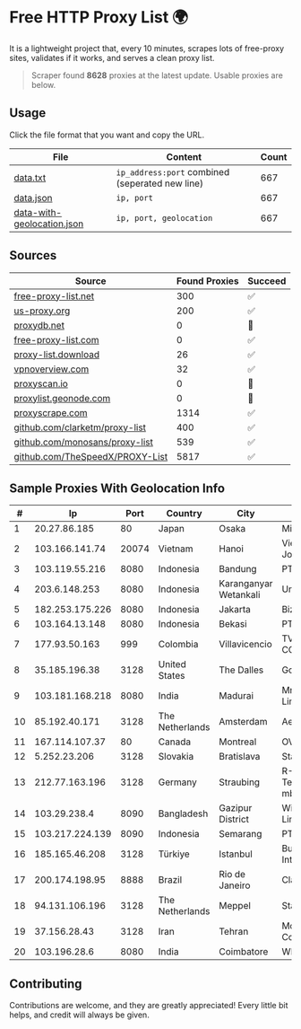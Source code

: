 
# Free HTTP Proxy List 🌍

It is a lightweight project that, every 10 minutes, scrapes lots of free-proxy sites, validates if it works, and serves a clean proxy list.


> Scraper found **8628** proxies at the latest update. Usable proxies are below.

## Usage

Click the file format that you want and copy the URL.


|File|Content|Count|
|----|-------|-----|
|[data.txt](https://raw.githubusercontent.com/themiralay/Proxy-List-World/master/data.txt)|`ip_address:port` combined (seperated new line)|667|
|[data.json](https://raw.githubusercontent.com/themiralay/Proxy-List-World/master/data.json)|`ip, port`|667|
|[data-with-geolocation.json](https://raw.githubusercontent.com/themiralay/Proxy-List-World/master/data-with-geolocation.json)|`ip, port, geolocation`|667|

## Sources

|Source|Found Proxies|Succeed|
|------|-------------|-------|
|[free-proxy-list.net](https://free-proxy-list.net)|300|✅|
|[us-proxy.org](https://www.us-proxy.org)|200|✅|
|[proxydb.net](http://proxydb.net)|0|🚫|
|[free-proxy-list.com](https://free-proxy-list.com/?page=&port=&type%5B%5D=http&type%5B%5D=https&up_time=0&search=Search)|0|✅|
|[proxy-list.download](https://www.proxy-list.download/HTTP)|26|✅|
|[vpnoverview.com](https://vpnoverview.com/privacy/anonymous-browsing/free-proxy-servers)|32|✅|
|[proxyscan.io](https://www.proxyscan.io)|0|🚫|
|[proxylist.geonode.com](https://proxylist.geonode.com/api/proxy-list?limit=300&page=1&sort_by=lastChecked&sort_type=desc&protocols=http,https)|0|🚫|
|[proxyscrape.com](https://api.proxyscrape.com/v2/?request=displayproxies&protocol=http&timeout=10000&country=all&ssl=all&anonymity=all)|1314|✅|
|[github.com/clarketm/proxy-list](https://raw.githubusercontent.com/clarketm/proxy-list/master/proxy-list-raw.txt)|400|✅|
|[github.com/monosans/proxy-list](https://raw.githubusercontent.com/monosans/proxy-list/main/proxies/http.txt)|539|✅|
|[github.com/TheSpeedX/PROXY-List](https://raw.githubusercontent.com/TheSpeedX/PROXY-List/master/http.txt)|5817|✅|


## Sample Proxies With Geolocation Info

|#|Ip|Port|Country|City|Internet Service Provider|
|-|--|----|-------|----|-------------------------|
|1|20.27.86.185|80|Japan|Osaka|Microsoft Corporation|
|2|103.166.141.74|20074|Vietnam|Hanoi|Viet NAM Cloud Technology Joint Stock Company|
|3|103.119.55.216|8080|Indonesia|Bandung|PT. Eka Mas Republik|
|4|203.6.148.253|8080|Indonesia|Karanganyar Wetankali|Universitas Sebelas Maret, y|
|5|182.253.175.226|8080|Indonesia|Jakarta|Biznet Metronet|
|6|103.164.13.148|8080|Indonesia|Bekasi|PT Milenial Inti Telekomunikasi|
|7|177.93.50.163|999|Colombia|Villavicencio|TV AZTECA SUCURSAL COLOMBIA|
|8|35.185.196.38|3128|United States|The Dalles|Google LLC|
|9|103.181.168.218|8080|India|Madurai|Mrkr Communications Private Limited|
|10|85.192.40.171|3128|The Netherlands|Amsterdam|Aeza International LTD|
|11|167.114.107.37|80|Canada|Montreal|OVH SAS|
|12|5.252.23.206|3128|Slovakia|Bratislava|Stark Industries Solutions LTD|
|13|212.77.163.196|3128|Germany|Straubing|R-KOM Regensburger Telekommunikationsgesellschaft mbH & Co. KG|
|14|103.29.238.4|8090|Bangladesh|Gazipur District|Windstream Communication Limited|
|15|103.217.224.139|8090|Indonesia|Semarang|PT Nesta Indo Media|
|16|185.165.46.208|3128|Türkiye|Istanbul|Burak Buylu trading as BurtiNET Internet Hizmetleri|
|17|200.174.198.95|8888|Brazil|Rio de Janeiro|Claro S.A|
|18|94.131.106.196|3128|The Netherlands|Meppel|Stark Industries Solutions LTD|
|19|37.156.28.43|3128|Iran|Tehran|Mobin Net Communication Company|
|20|103.196.28.6|8080|India|Coimbatore|WLSNET|



## Contributing

Contributions are welcome, and they are greatly appreciated! Every
little bit helps, and credit will always be given.

